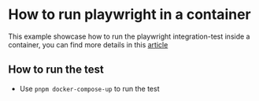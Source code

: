 # How to run playwright in a container

This example showcase how to run the playwright integration-test inside a container, you can find more details in this [article](https://www.summerbud.org/dev-notes/run-playwright-integration-test-in-docker-container)

## How to run the test

- Use `pnpm docker-compose-up` to run the test
